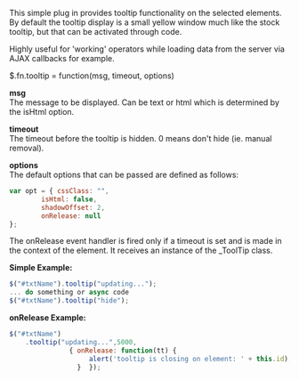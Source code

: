 ﻿This simple plug in provides tooltip functionality on the selected elements. By default the tooltip display is a small yellow window much like the stock tooltip, but that can be activated through code. 

Highly useful for 'working' operators while loading data from the server via AJAX callbacks for example.

<div class="syntaxbox">$.fn.tooltip = function(msg, timeout, options)</div>

**msg**  
The message to be displayed. Can be text or html which is determined by the isHtml option.

**timeout**  
The timeout before the tooltip is hidden. 0 means don't hide (ie. manual removal).

**options**  
The default options that can be passed are defined as follows:

```javascript
var opt = { cssClass: "",
        isHtml: false,
        shadowOffset: 2,
        onRelease: null
};
```

The onRelease event handler is fired only if a timeout is set and is made in the context of the element. It receives an instance of the _ToolTip class.

**Simple Example:**  
```javascript
$("#txtName").tooltip("updating...");
... do something or async code
$("#txtName").tooltip("hide");
```

**onRelease Example:**  
```javascript
$("#txtName")
    .tooltip("updating...",5000, 
               { onRelease: function(tt) { 
                    alert('tooltip is closing on element: ' + this.id);
                 }  });
```